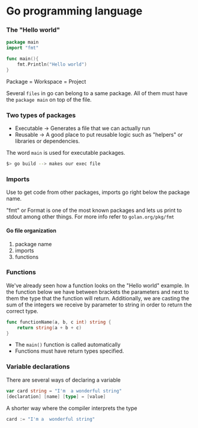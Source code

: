 # Go programming language

### The "Hello world"

```go
package main
import "fmt"

func main(){
    fmt.Println("Hello world")
}
```

Package = Workspace = Project

Several `files` in go can belong to a same package. All of them must have the `package main` on top of the file.

### Two types of packages 

- Executable -> Generates a file that we can actually run
- Reusable -> A good place to put reusable logic such as "helpers" or libraries or dependencies.


The word `main` is used for executable packages.

```bash
$> go build --> makes our exec file
```

### Imports

Use to get code from other packages, imports go right below the package name.

"fmt" or Format is one of the most known packages and lets us print to stdout among other things. For more info refer to `golan.org/pkg/fmt`

#### Go file organization

1.  package name
2. imports
3. functions

### Functions

We've already seen how a function looks on the "Hello world" example. In the function below we have between brackets the parameters and next to them the type that the function will return. Additionally, we are casting the sum of the  integers we receive by parameter to string in order to return the correct type.

```go
func functionName(a, b, c int) string {
    return string(a + b + c)
}
```

* The `main()` function is called automatically
* Functions must have return types specified.

### Variable declarations

There are several ways of declaring a variable

```go
var card string = "I'm  a wonderful string"
[declaration] [name] [type] = [value]
```

A shorter way where the compiler interprets the type

```go
card := "I'm a  wonderful string"
```



